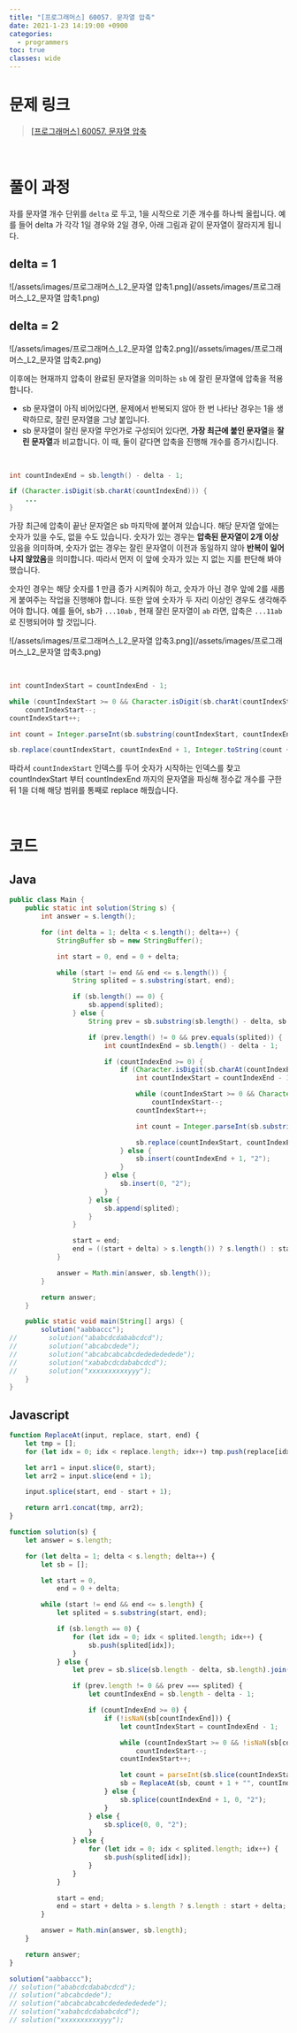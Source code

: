 ```yaml
---
title: "[프로그래머스] 60057. 문자열 압축"
date: 2021-1-23 14:19:00 +0900
categories:
  - programmers
toc: true
classes: wide
---
```


# 문제 링크

> [[프로그래머스] 60057. 문자열 압축](https://programmers.co.kr/learn/courses/30/lessons/60057)

<br>

# 풀이 과정

자를 문자열 개수 단위를 `delta` 로 두고, 1을 시작으로 기준 개수를 하나씩 올립니다. 예를 들어 delta 가 각각 1일 경우와 2일 경우, 아래 그림과 같이 문자열이 잘라지게 됩니다.

## delta = 1

![/assets/images/프로그래머스_L2_문자열 압축1.png](/assets/images/프로그래머스_L2_문자열 압축1.png)

## delta = 2

![/assets/images/프로그래머스_L2_문자열 압축2.png](/assets/images/프로그래머스_L2_문자열 압축2.png)

이후에는 현재까지 압축이 완료된 문자열을 의미하는 `sb` 에 잘린 문자열에 압축을 적용합니다.

- sb 문자열이 아직 비어있다면, 문제에서 반복되지 않아 한 번 나타난 경우는 1을 생략하므로, 잘린 문자열을 그냥 붙입니다.
- sb 문자열이 잘린 문자열 무언가로 구성되어 있다면, **가장 최근에 붙인 문자열**을 **잘린 문자열**과 비교합니다. 이 때, 둘이 같다면 압축을 진행해 개수를 증가시킵니다.

<br>

```java
int countIndexEnd = sb.length() - delta - 1;

if (Character.isDigit(sb.charAt(countIndexEnd))) {
	...
}
```

가장 최근에 압축이 끝난 문자열은 sb 마지막에 붙어져 있습니다. 해당 문자열 앞에는 숫자가 있을 수도, 없을 수도 있습니다. 숫자가 있는 경우는 **압축된 문자열이 2개 이상** 있음을 의미하며, 숫자가 없는 경우는 잘린 문자열이 이전과 동일하지 않아 **반복이 일어나지 않았음**을 의미합니다. 따라서 먼저 이 앞에 숫자가 있는 지 없는 지를 판단해 봐야 했습니다.

숫자인 경우는 해당 숫자를 1 만큼 증가 시켜줘야 하고, 숫자가 아닌 경우 앞에 2를 새롭게 붙여주는 작업을 진행해야 합니다. 또한 앞에 숫자가 두 자리 이상인 경우도 생각해주어야 합니다. 예를 들어, sb가 `...10ab` , 현재 잘린 문자열이 `ab` 라면, 압축은 `...11ab` 로 진행되어야 할 것입니다.

![/assets/images/프로그래머스_L2_문자열 압축3.png](/assets/images/프로그래머스_L2_문자열 압축3.png)

<br>

```java
int countIndexStart = countIndexEnd - 1;

while (countIndexStart >= 0 && Character.isDigit(sb.charAt(countIndexStart)))
    countIndexStart--;
countIndexStart++;

int count = Integer.parseInt(sb.substring(countIndexStart, countIndexEnd + 1));

sb.replace(countIndexStart, countIndexEnd + 1, Integer.toString(count + 1));
```

따라서 `countIndexStart` 인덱스를 두어 숫자가 시작하는 인덱스를 찾고 countIndexStart 부터 countIndexEnd 까지의 문자열을 파싱해 정수값 개수를 구한 뒤 1을 더해 해당 범위를 통째로 replace 해줬습니다.

<br>

# 코드

## Java

```java
public class Main {
    public static int solution(String s) {
        int answer = s.length();

        for (int delta = 1; delta < s.length(); delta++) {
            StringBuffer sb = new StringBuffer();

            int start = 0, end = 0 + delta;

            while (start != end && end <= s.length()) {
                String splited = s.substring(start, end);

                if (sb.length() == 0) {
                    sb.append(splited);
                } else {
                    String prev = sb.substring(sb.length() - delta, sb.length());

                    if (prev.length() != 0 && prev.equals(splited)) {
                        int countIndexEnd = sb.length() - delta - 1;

                        if (countIndexEnd >= 0) {
                            if (Character.isDigit(sb.charAt(countIndexEnd))) {
                                int countIndexStart = countIndexEnd - 1;

                                while (countIndexStart >= 0 && Character.isDigit(sb.charAt(countIndexStart)))
                                    countIndexStart--;
                                countIndexStart++;

                                int count = Integer.parseInt(sb.substring(countIndexStart, countIndexEnd + 1));

                                sb.replace(countIndexStart, countIndexEnd + 1, Integer.toString(count + 1));
                            } else {
                                sb.insert(countIndexEnd + 1, "2");
                            }
                        } else {
                            sb.insert(0, "2");
                        }
                    } else {
                        sb.append(splited);
                    }
                }

                start = end;
                end = ((start + delta) > s.length()) ? s.length() : start + delta;
            }

            answer = Math.min(answer, sb.length());
        }

        return answer;
    }

    public static void main(String[] args) {
        solution("aabbaccc");
//        solution("ababcdcdababcdcd");
//        solution("abcabcdede");
//        solution("abcabcabcabcdededededede");
//        solution("xababcdcdababcdcd");
//        solution("xxxxxxxxxxyyy");
    }
}
```

## Javascript

```javascript
function ReplaceAt(input, replace, start, end) {
    let tmp = [];
    for (let idx = 0; idx < replace.length; idx++) tmp.push(replace[idx]);

    let arr1 = input.slice(0, start);
    let arr2 = input.slice(end + 1);

    input.splice(start, end - start + 1);

    return arr1.concat(tmp, arr2);
}

function solution(s) {
    let answer = s.length;

    for (let delta = 1; delta < s.length; delta++) {
        let sb = [];

        let start = 0,
            end = 0 + delta;

        while (start != end && end <= s.length) {
            let splited = s.substring(start, end);

            if (sb.length == 0) {
                for (let idx = 0; idx < splited.length; idx++) {
                    sb.push(splited[idx]);
                }
            } else {
                let prev = sb.slice(sb.length - delta, sb.length).join("");

                if (prev.length != 0 && prev === splited) {
                    let countIndexEnd = sb.length - delta - 1;

                    if (countIndexEnd >= 0) {
                        if (!isNaN(sb[countIndexEnd])) {
                            let countIndexStart = countIndexEnd - 1;

                            while (countIndexStart >= 0 && !isNaN(sb[countIndexStart]))
                                countIndexStart--;
                            countIndexStart++;

                            let count = parseInt(sb.slice(countIndexStart, countIndexEnd + 1).join(""));
                            sb = ReplaceAt(sb, count + 1 + "", countIndexStart, countIndexEnd);
                        } else {
                            sb.splice(countIndexEnd + 1, 0, "2");
                        }
                    } else {
                        sb.splice(0, 0, "2");
                    }
                } else {
                    for (let idx = 0; idx < splited.length; idx++) {
                        sb.push(splited[idx]);
                    }
                }
            }

            start = end;
            end = start + delta > s.length ? s.length : start + delta;
        }

        answer = Math.min(answer, sb.length);
    }

    return answer;
}

solution("aabbaccc");
// solution("ababcdcdababcdcd");
// solution("abcabcdede");
// solution("abcabcabcabcdededededede");
// solution("xababcdcdababcdcd");
// solution("xxxxxxxxxxyyy");
```
